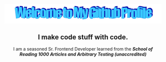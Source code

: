 <div align="center">
  <img src="https://github.com/cjcartier/cjcartier/blob/main/images/welcome.png?raw=true" style="max-width: 100%;" alt="Welcome to my Github Profile" />
  <br />

## I make code stuff with code.

I am a seasoned Sr. Frontend Developer learned from the
_**School of Reading 1000 Articles and Arbitrary Testing (unaccredited)**_

</div>

<!--
**cjcartier/cjcartier** is a ✨ _special_ ✨ repository because its `README.md` (this file) appears on your GitHub profile.

Here are some ideas to get you started:

- 🔭 I’m currently working on ...
- 🌱 I’m currently learning ...
- 👯 I’m looking to collaborate on ...
- 🤔 I’m looking for help with ...
- 💬 Ask me about ...
- 📫 How to reach me: ...
- 😄 Pronouns: ...
- ⚡ Fun fact: ...
-->
